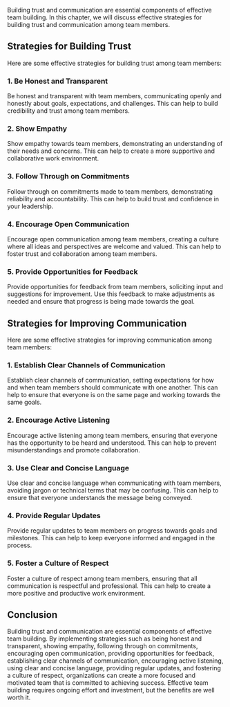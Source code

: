 
Building trust and communication are essential components of effective team building. In this chapter, we will discuss effective strategies for building trust and communication among team members.

Strategies for Building Trust
-----------------------------

Here are some effective strategies for building trust among team members:

### 1. Be Honest and Transparent

Be honest and transparent with team members, communicating openly and honestly about goals, expectations, and challenges. This can help to build credibility and trust among team members.

### 2. Show Empathy

Show empathy towards team members, demonstrating an understanding of their needs and concerns. This can help to create a more supportive and collaborative work environment.

### 3. Follow Through on Commitments

Follow through on commitments made to team members, demonstrating reliability and accountability. This can help to build trust and confidence in your leadership.

### 4. Encourage Open Communication

Encourage open communication among team members, creating a culture where all ideas and perspectives are welcome and valued. This can help to foster trust and collaboration among team members.

### 5. Provide Opportunities for Feedback

Provide opportunities for feedback from team members, soliciting input and suggestions for improvement. Use this feedback to make adjustments as needed and ensure that progress is being made towards the goal.

Strategies for Improving Communication
--------------------------------------

Here are some effective strategies for improving communication among team members:

### 1. Establish Clear Channels of Communication

Establish clear channels of communication, setting expectations for how and when team members should communicate with one another. This can help to ensure that everyone is on the same page and working towards the same goals.

### 2. Encourage Active Listening

Encourage active listening among team members, ensuring that everyone has the opportunity to be heard and understood. This can help to prevent misunderstandings and promote collaboration.

### 3. Use Clear and Concise Language

Use clear and concise language when communicating with team members, avoiding jargon or technical terms that may be confusing. This can help to ensure that everyone understands the message being conveyed.

### 4. Provide Regular Updates

Provide regular updates to team members on progress towards goals and milestones. This can help to keep everyone informed and engaged in the process.

### 5. Foster a Culture of Respect

Foster a culture of respect among team members, ensuring that all communication is respectful and professional. This can help to create a more positive and productive work environment.

Conclusion
----------

Building trust and communication are essential components of effective team building. By implementing strategies such as being honest and transparent, showing empathy, following through on commitments, encouraging open communication, providing opportunities for feedback, establishing clear channels of communication, encouraging active listening, using clear and concise language, providing regular updates, and fostering a culture of respect, organizations can create a more focused and motivated team that is committed to achieving success. Effective team building requires ongoing effort and investment, but the benefits are well worth it.
